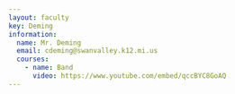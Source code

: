 ```yaml
---
layout: faculty
key: Deming
information:
  name: Mr. Deming
  email: cdeming@swanvalley.k12.mi.us
  courses:
    - name: Band
      video: https://www.youtube.com/embed/qccBYC8GoAQ
---
```


